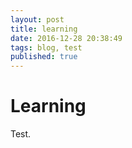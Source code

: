 ```yaml
---
layout: post
title: learning
date: 2016-12-28 20:38:49
tags: blog, test
published: true
---
```

# Learning

Test. 